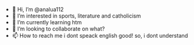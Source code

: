 - 👋 Hi, I’m @analua112
- 👀 I’m interested in sports, literature and catholicism
- 🌱 I’m currently learning htm
- 💞️ I’m looking to collaborate on what?
- 📫 How to reach me i dont speack english good! so, i dont understand

<!---
analua112/analua112 is a ✨ special ✨ repository because its `README.md` (this file) appears on your GitHub profile.
You can click the Preview link to take a look at your changes.
--->
